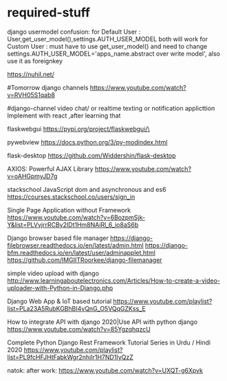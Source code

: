 # required-stuff

django usermodel confusion:
for Default User : User,get_user_model(),settings.AUTH_USER_MODEL both will work
for Custom User : must have to use get_user_model() and need to change settings.AUTH_USER_MODEL='apps_name.abstract over write model', also use it as foreignkey


https://nuhil.net/

#Tomorrow
django channels
https://www.youtube.com/watch?v=RVH05S1qab8



#django-channel video chat/ or realtime texting or notification applicttion
Implement with react ,after learning that


flaskwebgui
https://pypi.org/project/flaskwebgui/\

pywebview
https://docs.python.org/3/py-modindex.html

flask-desktop
https://github.com/Widdershin/flask-desktop




AXIOS: Powerful AJAX Library
https://www.youtube.com/watch?v=oAHGpmyJD7g

stackschool JavaScript dom and asynchronous and es6
https://courses.stackschool.co/users/sign_in


Single Page Application without Framework
https://www.youtube.com/watch?v=6BozpmSjk-Y&list=PLVvjrrRCBy2IDt1Hm8NAiRl_6_io8aS6b

Django browser based file manager
https://django-filebrowser.readthedocs.io/en/latest/admin.html
https://django-bfm.readthedocs.io/en/latest/user/adminapplet.html
https://github.com/IMGIITRoorkee/django-filemanager

simple video upload with django
http://www.learningaboutelectronics.com/Articles/How-to-create-a-video-uploader-with-Python-in-Django.php


Django Web App & IoT based tutorial
https://www.youtube.com/playlist?list=PLa23A5RubKGBhBI4vQnG_O5VQqGZKss_E

How to integrate API with django 2020|Use API with python django
https://www.youtube.com/watch?v=85YgzqhqzcU

Complete Python Django Rest Framework Tutorial Series in Urdu / Hindi 2020
https://www.youtube.com/playlist?list=PL9fcHFJHtFabkWgr2nhjIr1H7ND1IyQzZ


natok:
after work:
https://www.youtube.com/watch?v=UXQT-g6Xpvk


